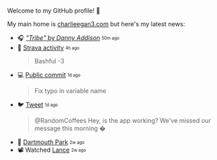 
Welcome to my GitHub profile! 🌃

My main home is [charlieegan3.com](https://charlieegan3.com) but here's my latest news:


* 🎧 [_"Tribe"_ by _Danny Addison_](https://music.charlieegan3.com) <sub><sup>50m ago</sub></sup> 
* 🎽 [Strava activity](https://www.strava.com/activities/4879118217) <sub><sup>4h ago</sub></sup>
  > Bashful -3 
* 💻 [Public commit](https://github.com/jetstack/preflight/commit/3333ab380a35e0af8813dfad38fff5ccc14567bc) <sub><sup>1d ago</sub></sup>
  > Fix typo in variable name 
* 🐦 [Tweet](https://twitter.com/charlieegan3/status/1366341359507042307) <sub><sup>1d ago</sub></sup>
  > @RandomCoffees Hey, is the app working? We've missed our message this morning � 
* 📸 [Dartmouth Park](https://instagram.com/p/CLXPx-rrl3P) <sub><sup>2w ago</sub></sup> 
* 📽️ Watched [Lance](https://letterboxd.com/charlieegan3/film/lance/) <sub><sup>2w ago</sub></sup> 
